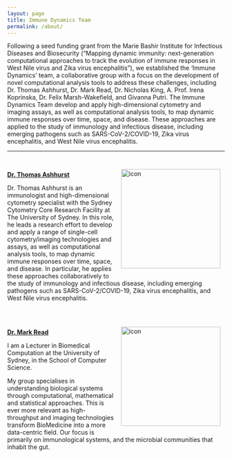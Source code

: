 ```yaml
---
layout: page
title: Immune Dynamics Team
permalink: /about/
---
```


Following a seed funding grant from the Marie Bashir Institute for Infectious Diseases and Biosecurity (“Mapping dynamic immunity: next-generation computational approaches to track the evolution of immune responses in West Nile virus and Zika virus encephalitis”), we established the ‘Immune Dynamics’ team, a collaborative group with a focus on the development of novel computational analysis tools to address these challenges, including Dr. Thomas Ashhurst, Dr. Mark Read, Dr. Nicholas King, A. Prof. Irena Koprinska, Dr. Felix Marsh-Wakefield, and Givanna Putri. The Immune Dynamics Team develop and apply high-dimensional cytometry and imaging assays, as well as computational analysis tools, to map dynamic immune responses over time, space, and disease. These approaches are applied to the study of immunology and infectious disease, including emerging pathogens such as SARS-CoV-2/COVID-19, Zika virus encephalitis, and West Nile virus encephalitis.

---

<br />

<div class='row'>
    <div class="image">
        <a href="#">
            <img src="https://avatars1.githubusercontent.com/u/11766139?s=460&u=56107cfd5a8a6dfb6e03e8b45a3eb806997a2bef&v=4" alt="icon" width="230" align="right" style="padding-left: 10px; padding-right: 10px; padding-top: 10px; padding-bottom: 10px">
        </a>
    </div>
</div>

**[Dr. Thomas Ashhurst](https://tomashhurst.github.io/)**

Dr. Thomas Ashhurst is an immunologist and high-dimensional cytometry specialist with the Sydney Cytometry Core Research Facility at The University of Sydney. In this role, he leads a research effort to develop and apply a range of single-cell cytometry/imaging technologies and assays, as well as computational analysis tools, to map dynamic immune responses over time, space, and disease. In particular, he applies these approaches collaboratively to the study of immunology and infectious disease, including emerging pathogens such as SARS-CoV-2/COVID-19, Zika virus encephalitis, and West Nile virus encephalitis.

<br />
<br />

<div class='row'>
    <div class="image">
        <a href="#">
            <img src="https://marknormanread.github.io/assets/images/MarkRead_small.JPG" alt="icon" width="230" align="right" style="padding-left: 10px; padding-right: 10px; padding-top: 10px; padding-bottom: 10px">
        </a>
    </div>
</div>

**[Dr. Mark Read](https://marknormanread.github.io/)**

I am a Lecturer in Biomedical Computation at the University of Sydney, in the School of Computer Science.

My group specialises in understanding biological systems through computational, mathematical and statistical approaches. This is ever more relevant as high-throughput and imaging technologies transform BioMedicine into a more data-centric field. Our focus is primarily on immunological systems, and the microbial communities that inhabit the gut.
